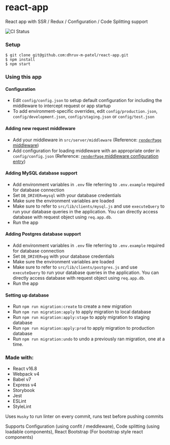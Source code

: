 # react-app

React app with SSR / Redux / Configuration / Code Splitting support

![CI Status](https://github.com/dhruv-m-patel/react-app/workflows/Continuous%20Integration/badge.svg)

### Setup

```
$ git clone git@github.com:dhruv-m-patel/react-app.git
$ npm install
$ npm start
```

### Using this app

#### Configuration

- Edit `config/config.json` to setup default configuration for including the middleware to intercept request or app startup
- To add environment-specific overrides, edit `config/production.json`, `config/development.json`, `config/staging.json` or `config/test.json`

#### Adding new request middleware

- Add your middleware in `src/server/middleware` (Reference: [`renderPage` middleware](https://github.com/dhruv-m-patel/react-app/blob/master/src/server/middleware/renderPage.js))
- Add configuration for loading middleware with an appropriate order in `config/config.json` (Reference: [`renderPage` middleware configuration entry](https://github.com/dhruv-m-patel/react-app/blob/master/config/config.json#L73))

#### Adding MySQL database support

- Add environment variables in `.env` file referring to `.env.example` required for database connection
- Set `DB_DRIVER=mysql` with your database credentials
- Make sure the environment variables are loaded
- Make sure to refer to `src/lib/clients/mysql.js` and use `executeQuery` to run your database queries in the application. You can directly access database with request object using `req.app.db`.
- Run the app

#### Adding Postgres database support

- Add environment variables in `.env` file referring to `.env.example` required for database connection
- Set `DB_DRIVER=pg` with your database credentials
- Make sure the environment variables are loaded
- Make sure to refer to `src/lib/clients/postgres.js` and use `executeQuery` to run your database queries in the application. You can directly access database with request object using `req.app.db`.
- Run the app

#### Setting up database

- Run `npm run migration:create` to create a new migration
- Run `npm run migration:apply` to apply migration to local database
- Run `npm run migration:apply:stage` to apply migration to staging database
- Run `npm run migration:apply:prod` to apply migration to production database
- Run `npm run migration:undo` to undo a previously ran migration, one at a time.

### Made with:
- React v16.8
- Webpack v4
- Babel v7
- Express v4
- Storybook
- Jest
- ESLint
- StyleLint

Uses `Husky` to run linter on every commit, runs test before pushing commits

Supports Configuration (using confit / meddleware), Code splitting (using loadable components), React Bootstrap (For bootstrap style react components)
